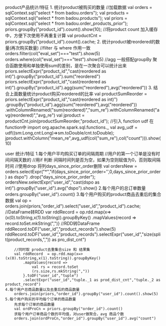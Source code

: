 product产品统计/特征
    1. 统计product被购买的数量
        //加载数据
        val orders  = sqlContext.sql("select * from badou.orders");
        val products = sqlContext.sql("select * from badou.products");
        val priors = sqlContext.sql("select * from badou.order_products_prior");
        priors.groupBy("product_id").count().show(10);
        //将product count 加入缓存中，方便下次使用不再重复计算
        val productCnt = priors.groupBy("product_id").count().cache;
    2. 统计product被reordered的数量(再次购买数量)
        //filter 与 where 作用一致
        orders.filter(col("eval_set")==="test").show(5)
        orders.where(col("eval_set")==="test").show(5)
        //agg 一般搭配groupBy 聚合函数使用和单独使用sum的差别，是在一次聚合可以统计出来
        priors.selectExpr("product_id","cast(reordered as int)").groupBy("product_id").sum("reordered")
        priors.selectExpr("product_id","cast(reordered as int)").groupBy("product_id").agg(sum("reordered"),avg("reordered"))
    3. 结合上面数量统计product购买reordered的比率
        val productSumReorder = priors.selectExpr("product_id","cast(reordered as int)")
            .groupBy("product_id").agg(sum("reordered"),avg("reordered"))
            .withColumnRenamed("sum(reordered)","sum_re").withColumnRenamed("avg(reordered)","avg_re")
        val jproduct = productCnt.join(productSumReorder,"product_id");
        //引入 function  udf 在function中
        import org.apache.spark.sql.functions._
        val avg_udf = udf((sm:Long,cnt:Long)=>sm.toDouble/cnt.toDouble);
        jproduct.withColumn("mean_re",avg_udf(col("sum_re"),col("count"))).show(10)

user 统计/特征
    1.每个用户平均购买订单的间隔周期
        //用户的第一个订单是没有时间间隔天数的
            //用if 判断 间隔时间列是否为空，如果为空则赋值为0，否则取间隔时间
            //使用drop 将列days_since_prior_order删除
        val ordersNew = orders.selectExpr("*","if(days_since_prior_order='',0,days_since_prior_order) as dspo")
            .drop("days_since_prior_order");
        ordersNew.selectExpr("user_id","cast(dspo as int)").groupBy("user_id").avg("dspo").show()
    2.每个用户的总订单数量
        orders.groupBy("user_id").count()
    3.每个用户购买的product商品去重后的集合数据
        val op = orders.join(priors,"order_id").select("user_id","product_id").cache;
        //DataFrame转RDD
        var rddRecord = op.rdd.map(x=>(x(0).toString,x(1).toString)).groupByKey()
            .mapValues{record => record.toSet.mkString(",")}
        //RDD转DataFrame
        rddRecord.toDF("user_id","product_records").show(5)
        rddRecord.toDF("user_id","product_records").selectExpr("user_id","size(split(product_records,",")) as pro_dist_cnt")

        //同时取 product去重集合size 和 结果集
        val rddRecord  = op.rdd.map(x=>(x(0).toString,x(1).toString)).groupByKey()
            .mapValues{record =>
                val rs = record.toSet
                (rs.size,rs.mkString(","))
            }.toDF("user_id","tuple")
            .selectExpr("user_id","tuple._1 as prod_dist_cnt","tuple._2 as product_record")
    4.每个用户总商品数量以及去重后的商品数量
        orders.join(priors,"order_id").groupBy("user_id").count().show(5)
    5.每个用户购买的平均每个订单的商品数量
        先求每个订单的商品数量
        val ordProCn = priors.groupBy("order_id").count()
        求每个用户订单商品个数的平均值，对user做聚合，avg 商品个数
        orders.join(ordProCn,"order_id").groupBy("user_id").avg("count")

